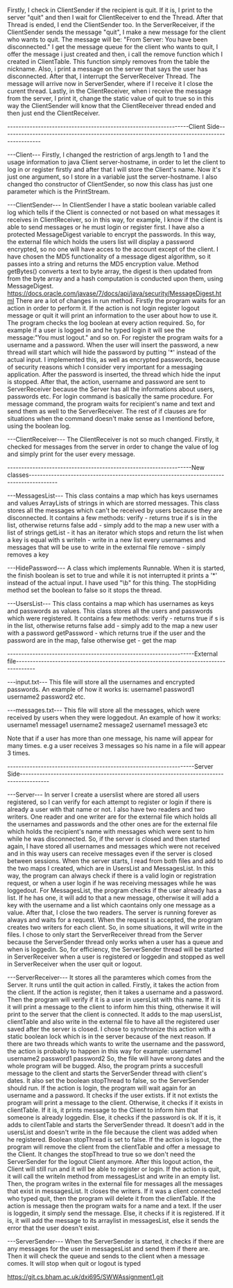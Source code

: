 Firstly, I check in ClientSender if the recipient is quit. 
If it is, I print to the server "quit" and then I wait for ClientReceiver to end the Thread. After that Thread is ended, I end the ClientSender too.
In the ServerReceiver, if the ClientSender sends the message "quit", I make a new message for the client who wants to quit.
The message will be: "From Server: You have been disconnected."
I get the message queue for the client who wants to quit, I offer the message i just created and then, i call the remove function which I created in ClientTable.
This function simply removes from the table the nickname.
Also, i print a message on the server that says the user has disconnected.
After that, I interrupt the ServerReceiver Thread.
The message will arrive now in ServerSender, where if I receive it I close the curent thread.
Lastly, in the ClientReceiver, when i receive the message from the server, I print it, change the static value of quit to true so in this way the ClientSender will know
that the ClientReceiver thread ended and then just end the ClientReceiver.




-----------------------------------------------------------------Client Side--------------------------------------------------------------------------------------------

---Client---
Firstly, I changed the restriction of args.length to 1 and the usage information to java Client server-hostname, in order to let the client to log in or register 
firstly and after that I will store the Client's name.
Now it's just one argument, so I store in a variable just the server-hostname. I also changed tho constructor of ClientSender, 
so now this class has just one parameter which is the PrintStream.

---ClientSender---
In ClientSender I have a static boolean variable called log which tells if the Client is connected or not based on what messages
it receives in ClientReceiver, so in this way, for example, I know if the client is able to send messages or he must login or register first.
I have also a protected MessageDigest variable to encrypt the passwords. In this way, the external file which holds the users list will display a password encrypted,
so no one will have acces to the account except of the client. 
I have chosen the MD5 functionality of a message digest algorithm, so it passes into a string and returns the MD5 encryption value.
Method getBytes() converts a text to byte array, the digest is then updated from from the byte array and a hash computation is conducted upon them, using MessageDigest.
https://docs.oracle.com/javase/7/docs/api/java/security/MessageDigest.html
There are a lot of changes in run method. Firstly the program waits for an action in order to perform it. If the action is not login register logout message or quit
it will print an information to the user about how to use it. The program checks the log boolean at every action required. So, for example if a user is logged in
and he typed login it will see the message:"You must logout." and so on. For register the program waits for a username and a password. When the user will insert the password,
a new thread will start which will hide the password by putting '*' instead of the actual input. I implemented this, as well as encrypted passwords, because of security
reasons which I consider very important for a messaging application. After the password is inserted, the thread which hide the input is stopped. After that, the action,
username and password are sent to ServerReceiver because the Server has all the informations about users, passwords etc.
For login command is basically the same procedure.
For message command, the program waits for recipient's name and text and send them as well to the ServerReceiver.
The rest of if clauses are for situations when the command doesn't make sense as I mentiond before, using the boolean log.

---ClientReceiver---
The ClientReceiver is not so much changed. Firstly, it checked for messages from the server in order to change the value of log and simply
print for the user every message.



------------------------------------------------------------------New classes----------------------------------------------------------------------------------------

---MessagesList---
This class contains a map which has keys usernames and values ArrayLists of strings in which are storred messages.
This class stores all the messages which can't be received by users because they are disconnected. It contains a few methods: 
verify - returns true if s is in the list, otherwise returns false
add - simply add to the map a new user with a list of strings
getList - it has an iterator which stops and return the list when a key is equal with s
writeIn - write in a new list every usernames and messages that will be use to write in the external file
remove - simply removes a key

---HidePassword---
A class which implements Runnable. When it is started, the finish boolean is set to true and while it is not interrupted it prints a '*' instead of the actual input.
I have used "\b" for this thing. The stopHiding method set the boolean to false so it stops the thread.

---UsersList---
This class contains a map which has usernames as keys and passwords as values.
This class stores all the users and passwords which were registered. It contains a few methods: 
verify - returns true if s is in the list, otherwise returns false
add - simply add to the map a new user with a password
getPassword - which returns true if the user and the password are in the map, false otherwise
get - get the map




-------------------------------------------------------------------External file-------------------------------------------------------------------------------------

---input.txt---
This file will store all the usernames and encrypted passwords.
An example of how it works is:
username1
password1
username2
password2    etc.


---messages.txt---
This file will store all the messages, which were received by users when they were loggedout.
An example of how it works:
username1
message1
username2
message2
username1
message3    etc

Note that if a user has more than one message, his name will appear for many times.
e.g a user receives 3 messages so his name in a file will appear 3 times.



-------------------------------------------------------------------Server Side----------------------------------------------------------------------------------------

---Server---
In server I create a userslist where are stored all users registered, so I can verify for each attempt to register or login if there is already a user with that name
or not. I also have two readers and two writers. One reader and one writer are for the external file which holds all the usernames and passwords and the other ones
are for the external file which holds the recipient's name with messages which were sent to him while he was disconnected. So, if the server is closed and then started again,
I have stored all usernames and messages which were not received and in this way users can receive messages even if the server is closed between sessions.
When the server starts, I read from both files and add to the two maps I created, which are in UsersList and MessagesList. In this way, the program can always check
if there is a valid login or registration request, or when a user login if he was receiving messages while he was loggedout. For MessagesList, the program checks
if the user already has a list. If he has one, it will add to that a new message, otherwise it will add a key with the username and a list which caontains only one message
as a value. After that, I close the two readers.
The server is running forever as always and waits for a request. When the request is accepted, the program creates two writers for each client. So, in some situations,
it will write in the files.
I chose to only start the ServerReceiver thread from the Server because the ServerSender thread only works when a user has a queue and when is loggedin. So, for efficiency,
the ServerSender thread will be started in ServerReceiver when a user is registered or loggedin and stopped as well in ServerReceiver when the user quit or logout.

---ServerReceiver---
It stores all the paramteres which comes from the Server. It runs until the quit action in called. Firstly, it takes the action from the client.
If the action is register, then it takes a username and a password. Then the program will verify if it is a user in usersList with this name.
If it is it will print a message to the client to inform him this thing, otherwise it will print to the server that the client is connected.
It adds to the map usersList, clientTable and also write in the external file to have all the registered user saved after the server is closed.
I chose to synchronize this action with a static boolean lock which is in the server because of the next reason. If there are two threads which wants to write the username
and the password, the action is probably to happen in this way for example:
username1
username2
password1
password2
So, the file will have wrong dates and the whole program will be bugged. Also, the program prints a succesfull message to the client and starts the ServerSender thread
with client's dates. It also set the boolean stopThread to false, so the ServerSender should run.
If the action is login, the program will wait again for an username and a password. It checks if the user extists. If it not extists the program will print a message
to the client. Otherwise, it checks if it exists in clientTable. If it is, it prints message to the Client to inform him that someone is already loggedin. Else,
it checks if the password is ok. If it is, it adds to cilentTable and starts the ServerSender thread. It doesn't add in the usersList and doesn't write in the file
because the client was added when he registered. Boolean stopThread is set to false.
If the action is logout, the program will remove the client from the clientTable and offer a message to the Client. It changes the stopThread to true so we don't need
the ServerSender for the logout Client anymore. After this logout action, the Client will still run and it will be able to register or login.
If the action is quit, it will call the writeIn method from messagesList and write in an empty list. Then, the program writes in the external file for messages
all the messages that exist in messagesList. It closes the writers. If it was a client connected who typed quit, then the program will delete it from the clientTable.
If the action is message then the program waits for a name and a text. If the user is loggedin, it simply send the message. Else, it checks if it is registered.
If it is, it will add the message to its arraylist in messagesList, else it sends the error that the user doesn't exist.

---ServerSender---
When the ServerSender is started, it checks if there are any messages for the user in messagesList and send them if there are.
Then it will check the queue and sends to the client when a message comes. It will stop when quit or logout is typed



https://git.cs.bham.ac.uk/dxi695/SWWAssignment1.git